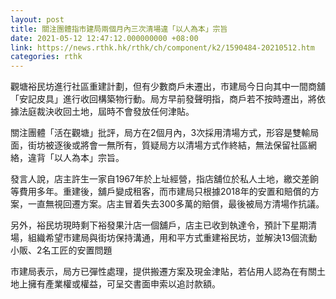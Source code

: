 ```yaml
---
layout: post
title: 關注團體指市建局兩個月內三次清場違「以人為本」宗旨
date: 2021-05-12 12:47:12.000000000 +08:00
link: https://news.rthk.hk/rthk/ch/component/k2/1590484-20210512.htm
categories: rthk
---
```


觀塘裕民坊進行社區重建計劃，但有少數商戶未遷出，市建局今日向其中一間商舖「安記皮具」進行收回構築物行動。局方早前發聲明指，商戶若不按時遷出，將依據法庭裁決收回土地，屆時不會發放任何津貼。

關注團體「活在觀塘」批評，局方在2個月內，3次採用清場方式，形容是雙輸局面，街坊被逐後或將會一無所有，質疑局方以清場方式作終結，無法保留社區網絡，違背「以人為本」宗旨。

發言人說，店主許生一家自1967年於上址經營，指店舖位於私人土地，繳交差餉等費用多年。重建後，舖戶變成租客，而市建局只根據2018年的安置和賠償的方案，一直無視回遷方案。店主冒着失去300多萬的賠償，最後被局方清場作抗議。

另外，裕民坊現時剩下裕發果汁店一個舖戶，店主已收到執達令，預計下星期清場，組織希望市建局與街坊保持溝通，用和平方式重建裕民坊，並解決13個流動小販、2名工匠的安置問題

市建局表示，局方已彈性處理，提供搬遷方案及現金津貼，若佔用人認為在有關土地上擁有產業權或權益，可呈交書面申索以追討款額。
